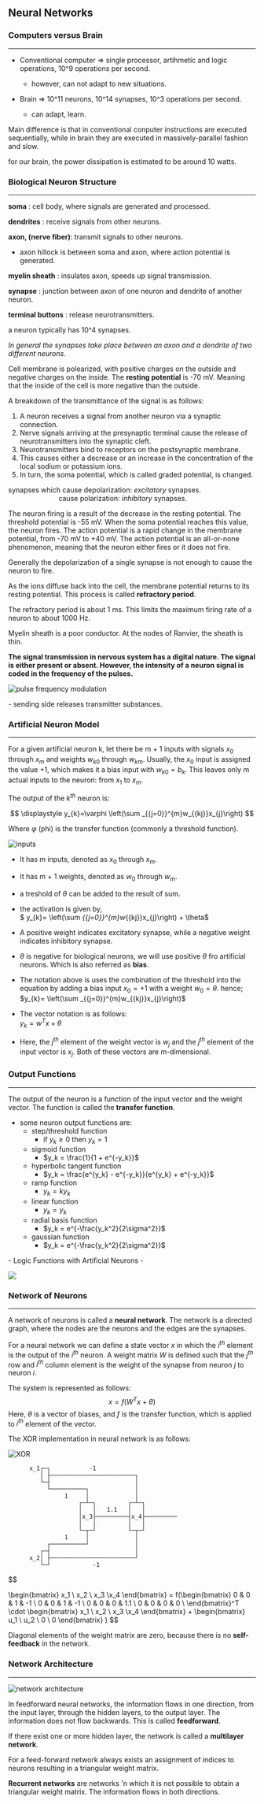 ## Neural Networks ##

### Computers versus Brain ###
----
 * Conventional computer => single processor, artihmetic and logic operations, 10^9 operations per second.
     - however, can not adapt to new situations.


 * Brain => 10^11 neurons, 10^14 synapses, 10^3 operations per second.
     - can adapt, learn. 

 Main difference is that in conventional conputer instructions are executed sequentially, while in brain they are executed in massively-parallel fashion and slow.

for our brain, the power dissipation is estimated to be around 10 watts.

### Biological Neuron Structure ### 
-----

**soma** : cell body, where signals are generated and processed.

**dendrites** : receive signals from other neurons.

**axon, (nerve fiber)**: transmit signals to other neurons.
 - axon hillock is between soma and axon, where action potential is generated.

**myelin sheath** : insulates axon, speeds up signal transmission.

**synapse** : junction between axon of one neuron and dendrite of another neuron.

**terminal buttons** : release neurotransmitters.

a neuron typically has 10^4 synapses.

*In general the synapses take place between an axon and a dendrite of two different neurons.*

Cell membrane is polearized, with positive charges on the outside and negative charges on the inside. The **resting potential** is -70 mV. Meaning that the inside of the cell is more negative than the outside.

A breakdown of the transmittance of the signal is as follows:
1. A neuron receives a signal from another neuron via a synaptic connection.
2. Nerve signals arriving at the presynaptic terminal cause the release of neurotransmitters into the synaptic cleft.
3. Neurotransmitters bind to receptors on the postsynaptic membrane.
4. This causes either a decrease or an increase in the concentration of the local sodium or potassium ions.
5. In turn, the soma potential, which is called graded potential, is changed.

synapses which cause depolarization: *excitatory* synapses.  
&nbsp; &nbsp; &nbsp; &nbsp; &nbsp; &nbsp; &nbsp; &nbsp; &nbsp; &nbsp; &nbsp; &nbsp; &nbsp; cause polarization: *inhibitory* synapses.

The neuron firing is a result of the decrease in the resting potential. The threshold potential is -55 mV. When the soma potential reaches this value, the neuron fires. The action potential is a rapid change in the membrane potential, from -70 mV to +40 mV. The action potential is an all-or-none phenomenon, meaning that the neuron either fires or it does not fire.

Generally the depolarization of a single synapse is not enough to cause the neuron to fire.

As the ions diffuse back into the cell, the membrane potential returns to its resting potential. This process is called **refractory period**.

The refractory period is about 1 ms. This limits the maximum firing rate of a neuron to about 1000 Hz.

Myelin sheath is a poor conductor. At the nodes of Ranvier, the sheath is thin.

**The signal transmission in nervous system has a digital nature. The signal is either present or absent. However, the intensity of a neuron signal is coded in the frequency of the pulses.**

![pulse frequency modulation](https://upload.wikimedia.org/wikipedia/commons/b/b4/NeuralMassSimulation.png)

 \- sending side releases transmitter substances.

### Artificial Neuron Model ###
-----
For a given artificial neuron k, let there be m + 1 inputs with signals $x_0$ through $x_m$ and weights $w_{k0}$ through $w_{km}$. Usually, the $x_0$ input is assigned the value +1, which makes it a bias input with $w_{k0} = b_k$. This leaves only m actual inputs to the neuron: from $x_1$ to $x_m$.

The output of the $k^{th}$ neuron is:

$$
\displaystyle y_{k}=\varphi \left(\sum _{{j=0}}^{m}w_{{kj}}x_{j}\right)
$$


Where 
$\varphi$  (phi) is the transfer function (commonly a threshold function).

![inputs](https://upload.wikimedia.org/wikipedia/commons/b/b0/Artificial_neuron.png)

 * It has m inputs, denoted as $x_0$ through $x_m$.
 * It has m + 1 weights, denoted as $w_0$ through $w_m$.
 * a treshold of $\theta$ can be added to the result of sum.
 * the activation is given by,  
    $ y_{k}= \left(\sum _{{j=0}}^{m}w_{{kj}}x_{j}\right) + \theta$
 * A positive weight indicates excitatory synapse, while a negative weight indicates inhibitory synapse.

 * $\theta$ is negative for biological neurons, we will use positive $\theta$ fro artificial neurons. Which is also referred as **bias**.

 * The notation above is uses the combination of the threshold into the equation by adding a bias input $x_0 = +1$ with a weight $w_0 = \theta$. hence;  
    $y_{k}= \left(\sum _{{j=0}}^{m}w_{{kj}}x_{j}\right)$
 * The vector notation is as follows:  
    $y_{k} = w^Tx + \theta$
 * Here, the $j^{th}$ element of the weight vector is $w_j$ and the $j^{th}$ element of the input vector is $x_j$. Both of these vectors are m-dimensional.

### Output Functions ###
-----
 The output of the neuron is a function of the input vector and the weight vector. The function is called the **transfer function**.

*  some neuron output functions are:
     - step/threshold function
        - if $y_k \geq 0$ then $y_k = 1$
     - sigmoid function
        - $y_k = \frac{1}{1 + e^{-y_k}}$
     - hyperbolic tangent function
        - $y_k = \frac{e^{y_k} - e^{-y_k}}{e^{y_k} + e^{-y_k}}$
     - ramp function
        - $y_k = ky_k$
     - linear function
        - $y_k = y_k$
     - radial basis function
        - $y_k = e^{-\frac{y_k^2}{2\sigma^2}}$
     - gaussian function
        - $y_k = e^{-\frac{y_k^2}{2\sigma^2}}$

 \- Logic Functions with Artificial Neurons -

 ![](https://www.researchgate.net/publication/333678544/figure/fig2/AS:768431922094081@1560219855521/Artificial-neurons-are-models-that-demonstrate-the-way-in-which-a-neuron-is-able-to.png)

### Network of Neurons ###
-----
A network of neurons is called a **neural network**. The network is a directed graph, where the nodes are the neurons and the edges are the synapses.

For a neural network we can define a state vector $x$ in which the $i^{th}$ element is the output of the $i^{th}$ neuron. A weight matrix $W$ is defined such that the $j^{th}$ row and $i^{th}$ column element is the weight of the synapse from neuron $j$ to neuron $i$.

The system is represented as follows:
    $$x = f(W^Tx + \theta)$$
Here, $\theta$ is a vector of biases, and $f$ is the transfer function, which is applied to $i^{th}$ element of the vector.

The XOR implementation in neural network is as follows:

![XOR](figures/xor.png)

```
      x_1┌─┐           -1
         │ ├────────────────────────┐
         └─┤                        │
           └──────────┐             │
                1     │             │
                    ┌─┴─┐         ┌─┴─┐
                    │   │   1.1   │   │
                    │x_3├─────────┤x_4├─────────
                    │   │         │   │
                    └─┬─┘         └─┬─┘
                1     │             │
           ┌──────────┘             │
         ┌─┤                        │
      x_2│ ├────────────────────────┘
         └─┘            -1
```

$$ 

\begin{bmatrix} x_1 \\ x_2 \\ x_3 \\x_4 \end{bmatrix} = f(\begin{bmatrix}
 0 & 0 & 1 & -1  \\
 0 & 0 & 1 & -1  \\
 0 & 0 & 0 & 1.1 \\
 0 & 0 & 0 & 0   \\
\end{bmatrix}^T
\cdot 
\begin{bmatrix}
 x_1 \\ x_2 \\ x_3 \\x_4 
\end{bmatrix}
  + 
\begin{bmatrix}
 u_1 \\ u_2 \\ 0 \\ 0 
\end{bmatrix}
)
$$

Diagonal elements of the weight matrix are zero, because there is no **self-feedback** in the network.

 ### Network Architecture ###
-----

![network architecture](figures\NN01_layered_nonlayered.png)

In feedforward neural networks, the information flows in one direction, from the input layer, through the hidden layers, to the output layer. The information does not flow backwards. This is called **feedforward**.

If there exist one or more hidden layer, the network is called a **multilayer network**.

For a feed-forward network always exists an assignment of indices to neurons resulting in a triangular weight matrix.

**Recurrent networks** are networks 'n which it is not possible to obtain a triangular weight matrix. The information flows in both directions.





